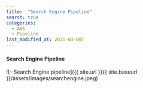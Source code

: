 ```yaml
---
title:  "Search Engine Pipeline"
search: true
categories:
  - AWS
  - Pipeline
last_modified_at: 2021-03-08T
---
```


#### Search Engine Pipeline


![- Search Engine pipeline]({{ site.url }}{{ site.baseurl }}/assets/images/searchengine.jpeg)
